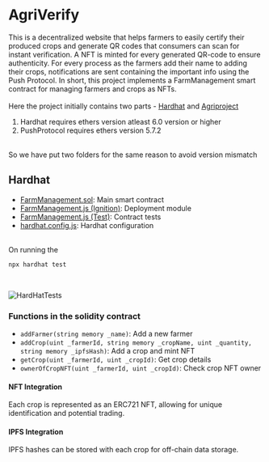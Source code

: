 # AgriVerify

This is a decentralized website that helps farmers to easily certify their produced crops and generate QR codes that consumers can scan for instant verification. A NFT is minted for every generated QR-code to ensure authenticity. For every process as the farmers add their name to adding their crops, notifications are sent containing the important info using the Push Protocol. In short, this project implements a FarmManagement smart contract for managing farmers and crops as NFTs.
<br>
<br>
Here the project initially contains two parts - [Hardhat](./hardhat) and [Agriproject](./agriproject)
<br>
1) Hardhat requires ethers version atleast 6.0 version or higher
2) PushProtocol requires ethers version 5.7.2
<br>
So we have put two folders for the same reason to avoid version mismatch

## Hardhat

- [FarmManagement.sol](./hardhat/contracts/FarmManagement.sol): Main smart contract
- [FarmManagement.js (Ignition)](./hardhat/ignition/modules/FarmManagement.js): Deployment module
- [FarmManagement.js (Test)](./hardhat/test/TestForFarmers.js): Contract tests
- [hardhat.config.js](./hardhat/hardhat.config.js): Hardhat configuration
<br>
On running the

```
npx hardhat test
```

<br>

![HardHatTests](https://github.com/user-attachments/assets/c048edd6-e7e2-4918-82af-50b19172ad8f)

### Functions in the solidity contract
- `addFarmer(string memory _name)`: Add a new farmer
- `addCrop(uint _farmerId, string memory _cropName, uint _quantity, string memory _ipfsHash)`: Add a crop and mint NFT
- `getCrop(uint _farmerId, uint _cropId)`: Get crop details
- `ownerOfCropNFT(uint _farmerId, uint _cropId)`: Check crop NFT owner

#### NFT Integration

Each crop is represented as an ERC721 NFT, allowing for unique identification and potential trading.

#### IPFS Integration

IPFS hashes can be stored with each crop for off-chain data storage.
